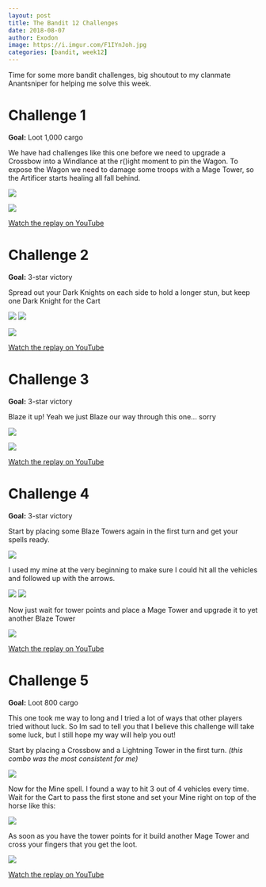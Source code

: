 ```yaml
---
layout: post
title: The Bandit 12 Challenges
date: 2018-08-07
author: Exodon
image: https://i.imgur.com/F1IYnJoh.jpg
categories: [bandit, week12]
---
```


Time for some more bandit challenges, big shoutout to my clanmate Anantsniper for helping me solve this week.

# Challenge 1

**Goal:** Loot 1,000 cargo

We have had challenges like this one before we need to upgrade a Crossbow into a Windlance at the r()ight moment to pin the Wagon. To expose the Wagon we need to damage some troops with a Mage Tower, so the Artificer starts healing all fall behind.

![](https://i.imgur.com/ALIzDNnl.png)

![](https://i.imgur.com/Uo942gnl.png)

[Watch the replay on YouTube](https://www.youtube.com/watch?v=7G529yPrfOI)

# Challenge 2

**Goal:** 3-star victory

Spread out your Dark Knights on each side to hold a longer stun, but keep one Dark Knight for the Cart

![](https://i.imgur.com/vJhSiVKm.png) ![](https://i.imgur.com/K2YblAnm.png)

![](https://i.imgur.com/wRjQy12l.png)

[Watch the replay on YouTube](https://www.youtube.com/watch?v=gRrJkzl_clU)

# Challenge 3

**Goal:** 3-star victory

Blaze it up! Yeah we just Blaze our way through this one... sorry

![](https://i.imgur.com/MPLh67Ll.png)

![](https://i.imgur.com/guQlkz5l.png)

[Watch the replay on YouTube](https://www.youtube.com/watch?v=TapeijU2vSI)

# Challenge 4

**Goal:** 3-star victory

Start by placing some Blaze Towers again in the first turn and get your spells ready.

![](https://i.imgur.com/sRvPvBLl.png)

I used my mine at the very beginning to make sure I could hit all the vehicles and followed up with the arrows.

![](https://i.imgur.com/mzAX9Gfm.png) ![](https://i.imgur.com/FAlXcUcm.png)

Now just wait for tower points and place a Mage Tower and upgrade it to yet another Blaze Tower

![](https://i.imgur.com/Qrk5Qltl.png)

[Watch the replay on YouTube](https://www.youtube.com/watch?v=097CI2QHt60)

# Challenge 5

**Goal:** Loot 800 cargo

This one took me way to long and I tried a lot of ways that other players tried without luck. So Im sad to tell you that I believe this challenge will take some luck, but I still hope my way will help you out!

Start by placing a Crossbow and a Lightning Tower in the first turn. *(this combo was the most consistent for me)*

![](https://i.imgur.com/4vYEPFil.png)

Now for the Mine spell. I found a way to hit 3 out of 4 vehicles every time. Wait for the Cart to pass the first stone and set your Mine right on top of the horse like this:

![](https://i.imgur.com/URI1oYql.png)

As soon as you have the tower points for it build another Mage Tower and cross your fingers that you get the loot.

![](https://i.imgur.com/kIbrlt1l.png)

[Watch the replay on YouTube](https://www.youtube.com/watch?v=aGcM4TQxjF8)
